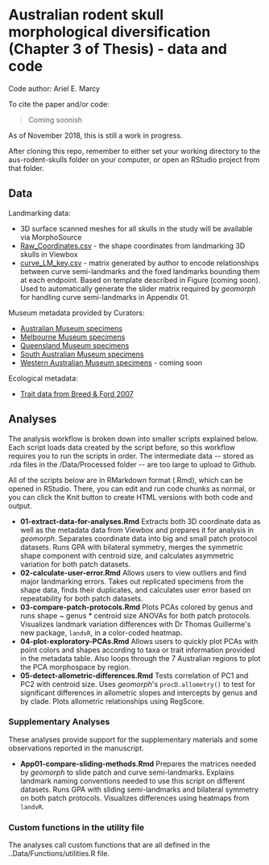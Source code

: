 # Australian rodent skull morphological diversification (Chapter 3 of Thesis) - data and code
Code author: Ariel E. Marcy

To cite the paper and/or code:
> Coming soonish

As of November 2018, this is still a work in progress.

After cloning this repo, remember to either set your working directory to the aus-rodent-skulls folder on your computer, or open an RStudio project from that folder.

## Data
Landmarking data:
* 3D surface scanned meshes for all skulls in the study will be available via MorphoSource
* [Raw_Coordinates.csv](Data/Raw/3D_coords.csv) - the shape coordinates from landmarking 3D  skulls in Viewbox 
* [curve_LM_key.csv](/Data/Processed/curve_LM_key.csv) - matrix generated by author to encode relationships between curve semi-landmarks and the fixed landmarks bounding them at each endpoint. Based on template described in Figure (coming soon). Used to automatically generate the slider matrix required by *geomorph* for handling curve semi-landmarks in Appendix 01. 

Museum metadata provided by Curators:
* [Australian Museum specimens](/Data/Raw/AM_muridae_skulls.csv)
* [Melbourne Museum specimens](/Data/Raw/MV_muridae_skulls.csv)
* [Queensland Museum specimens](/Data/Raw/QM_muridae_skulls.csv)
* [South Australian Museum specimens](/Data/Raw/SAM_muridae_skulls.csv)
* [Western Australian Museum specimens]() - coming soon

Ecological metadata:
* [Trait data from Breed & Ford 2007](/Data/Processed/in_ex_traits.csv)
    
## Analyses
The analysis workflow is broken down into smaller scripts explained below. Each script loads data created by the script before, so this workflow requires you to run the scripts in order. The intermediate data -- stored as .rda files in the /Data/Processed folder -- are too large to upload to Github. 

All of the scripts below are in RMarkdown format (.Rmd), which can be opened in RStudio. There, you can edit and run code chunks as normal, or you can click the Knit button to create HTML versions with both code and output.

* **01-extract-data-for-analyses.Rmd** Extracts both 3D coordinate data as well as the metadata data from Viewbox and prepares it for analysis in *geomorph*. Separates coordinate data into big and small patch protocol datasets. Runs GPA with bilateral symmetry, merges the symmetric shape component with centroid size, and calculates asymmetric variation for both patch datasets.
* **02-calculate-user-error.Rmd** Allows users to view outliers and find major landmarking errors. Takes out replicated specimens from the shape data, finds their duplicates, and calculates user error based on repeatability for both patch datasets. 
* **03-compare-patch-protocols.Rmd** Plots PCAs colored by genus and runs shape ~ genus * centroid size ANOVAs for both patch protocols. Visualizes landmark variation differences with Dr Thomas Guillerme's new package, `landvR`, in a color-coded heatmap.   
* **04-plot-exploratory-PCAs.Rmd** Allows users to quickly plot PCAs with point colors and shapes according to taxa or trait information provided in the metadata table. Also loops through the 7 Australian regions to plot the PCA morphospace by region.
* **05-detect-allometric-differences.Rmd** Tests correlation of PC1 and PC2 with centroid size. Uses _geomorph_'s `procD.allometry()` to test for significant differences in allometric slopes and intercepts by genus and by clade. Plots allometric relationships using RegScore.

### Supplementary Analyses
These analyses provide support for the supplementary materials and some observations reported in the manuscript. 

* **App01-compare-sliding-methods.Rmd** Prepares the matrices needed by *geomorph* to slide patch and curve semi-landmarks. Explains landmark naming conventions needed to use this script on different datasets. Runs GPA with sliding semi-landmarks and bilateral symmetry on both patch protocols. Visualizes differences using heatmaps from `landvR`.

### Custom functions in the utility file 
The analyses call custom functions that are all defined in the ..Data/Functions/utilities.R file.

